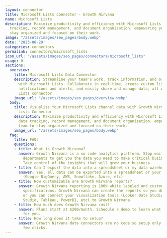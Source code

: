 ```yaml
---
layout: connector
title: Microsoft Lists Connector - Growth Nirvana
name: Microsoft Lists
description: Maximize productivity and efficiency with Microsoft Lists. Simplify data
  tracking, record management, and document organization, empowering your team to
  stay organized and focused on their work.
image: "/assets/images/seo_pages/body.webp"
date: '2023-08-29'
categories: connectors
permalink: connectors/microsoft_lists
icon_url: "/assets/images/seo_pages/connectors/microsoft_lists"
usage: 0
sections:
  overview:
    title: Microsoft Lists Data Connector
    description: Streamline your team's work, track information, and organize documents
      with Microsoft Lists. Collaborate in real-time, create custom lists, set up
      notifications and alerts, and easily share and manage data, all within the Microsoft
      Lists connector.
    image_url: "/assets/images/seo_pages/overview.webp"
  body:
    title: Visualize Your Microsoft Lists channel data with Growth Nirvana's Microsoft
      Lists Connector
    description: Maximize productivity and efficiency with Microsoft Lists. Simplify
      data tracking, record management, and document organization, empowering your
      team to stay organized and focused on their work.
    image_url: "/assets/images/seo_pages/body.webp"
  faq:
    title: FAQs
    questions:
    - title: What is Growth Nirvana?
      answer: Growth Nirvana is a no code analytics platform. Stop waiting for other
        departments to get you the data you need to make critical business decisions.
        Take control of the insights that will grow your business.
    - title: Can I export the data into a spreadsheet or my data warehouse?
      answer: Yes, all data can be exported into a spreadsheet or your data warehouse
        (Google BigQuery, AWS, Snowflake, Azure, etc)
    - title: How customizable are Growth Nirvana reports?
      answer: Growth Nirvana reporting is 100% white labeled and customized to your
        specifications. Growth Nirvana can create the reports so you don’t have to
        or you can connect your visualization tools (Looker Data Studio/Google Data
        Studio, Tableau, PowerBI, etc) to Growth Nirvana.
    - title: How much does Growth Nirvana cost?
      answer: Plans start at $200/month. Schedule a demo to learn what plan is best
        for you.
    - title: How long does it take to setup?
      answer: Growth Nirvana data connectors are no code so setup only requires a
        few clicks.
---
```

